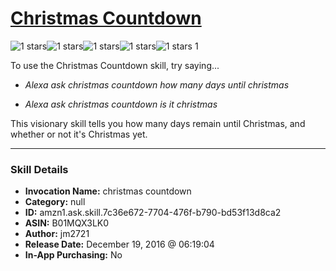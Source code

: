 # [Christmas Countdown](http://alexa.amazon.com/#skills/amzn1.ask.skill.7c36e672-7704-476f-b790-bd53f13d8ca2)
![1 stars](../../images/ic_star_black_18dp_1x.png)![1 stars](../../images/ic_star_border_black_18dp_1x.png)![1 stars](../../images/ic_star_border_black_18dp_1x.png)![1 stars](../../images/ic_star_border_black_18dp_1x.png)![1 stars](../../images/ic_star_border_black_18dp_1x.png) 1

To use the Christmas Countdown skill, try saying...

* *Alexa ask christmas countdown how many days until christmas*

* *Alexa ask christmas countdown is it christmas*

This visionary skill tells you how many days remain until Christmas, and whether or not it's Christmas yet.

***

### Skill Details

* **Invocation Name:** christmas countdown
* **Category:** null
* **ID:** amzn1.ask.skill.7c36e672-7704-476f-b790-bd53f13d8ca2
* **ASIN:** B01MQX3LK0
* **Author:** jm2721
* **Release Date:** December 19, 2016 @ 06:19:04
* **In-App Purchasing:** No
